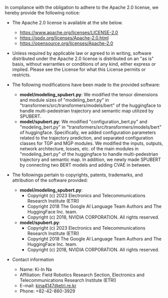 In compliance with the obligation to adhere to the Apache 2.0 license, we hereby provide the following notice:

* The Apache 2.0 license is available at the site below.
  - https://www.apache.org/licenses/LICENSE-2.0
  - https://spdx.org/licenses/Apache-2.0.html
  - https://opensource.org/licenses/Apache-2.0

*  Unless required by applicable law or agreed to in writing, software distributed under the Apache 2.0 license is distributed on an "as is" basis, without warranties or conditions of any kind, either express or implied. 
   Please see the License for what this License permits or restricts.


* The following modifications have been made to the provided software:
  - **model/modeling_spubert.py**: We modified the tensor dimensions and module sizes of "modeling_bert.py" in "transformers/src/transformers/models/bert" of the huggingface to handle multi-pedestrian trajectory and semantic map utilized by SPUBERT. 
  - **model/spubert.py**: We modified "configuration_bert.py" and "modeling_bert.py" in "transformers/src/transformers/models/bert" of huggingface. Specifically, we added configuration parameters related to the trajectory prediction, and separated configuration classes for TGP and MGP modules. We modified the inputs, outputs, network architecture, losses, etc. of the main modules in "modeling_bert.py" of the huggingface to handle multi-pedestrian trajectory and semantic map. In addition, we newly made SPUBERT by connecting two BERT models and adding CVAE in between.


* The followings pertain to copyrights, patents, trademarks, and attribution of the software provided:
  - **model/modeling_spubert.py**: 
    - Copyright (c) 2023 Electronics and Telecommunications Research Institute (ETRI)
    - Copyright 2018 The Google AI Language Team Authors and The HuggingFace Inc. team.
    - Copyright (c) 2018, NVIDIA CORPORATION.  All rights reserved.
  - **model/spubert.py**: 
    - Copyright (c) 2023 Electronics and Telecommunications Research Institute (ETRI)
    - Copyright 2018 The Google AI Language Team Authors and The HuggingFace Inc. team.
    - Copyright (c) 2018, NVIDIA CORPORATION.  All rights reserved.


* Contact information
  - Name: Ki-In Na
  - Affiliation: Field Robotics Research Section, Electronics and Telecommunications Research Institute (ETRI) 
  - E-mail: kina4147@etri.re.kr
  - Phone: +82-42-860-3929
